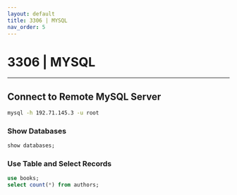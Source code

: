```yaml
---
layout: default
title: 3306 | MYSQL
nav_order: 5
---
```


# 3306 | MYSQL

---

## Connect to Remote MySQL Server

```bash
mysql -h 192.71.145.3 -u root
```

### Show Databases

```sql
show databases;
```

### Use Table and Select Records

```sql
use books;
select count(*) from authors;
```
